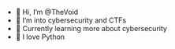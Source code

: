 - 👋 Hi, I’m @TheVoid
- 👀 I’m into cybersecurity and CTFs
- 🌱 Currently learning more about cybersecurity
- 🐍 I love Python

<!---
Joshua-py/Joshua-py is a ✨ special ✨ repository because its `README.md` (this file) appears on your GitHub profile.
You can click the Preview link to take a look at your changes.
--->
